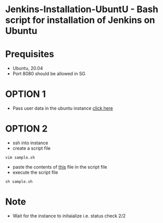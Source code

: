 # Jenkins-Installation-UbuntU - Bash script for installation of Jenkins on Ubuntu
# Prequisites
- Ubuntu, 20.04
- Port 8080 should be allowed in SG

# OPTION 1
- Pass user data in the ubuntu instance [click here](https://github.com/RayanAhmed2000/Jenkins-Installation-Ubuntu/blob/main/ec2-user-data.txt)
# OPTION 2
- ssh into instance
- create a script file
```
vim sample.sh
```
- paste the contents of [this](https://github.com/RayanAhmed2000/Jenkins-Installation-Ubuntu/blob/main/Jenkins.sh) file in the script file
- execute the script file
```
sh sample.sh
```

# Note 
- Wait for the instance to initaialize i.e. status check 2/2
